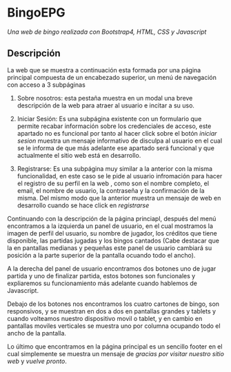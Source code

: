 # BingoEPG

*Una web de bingo realizada con Bootstrap4, HTML, CSS y Javascript*

## Descripción

La web que se muestra a continuación esta formada por una página principal compuesta de un encabezado superior, un menú de navegación con acceso a 3 subpáginas 

1. Sobre nosotros: esta pestaña muestra en un modal una breve descripción de la web para atraer al usuario e incitar a su uso.

1. Iniciar Sesión: Es una subpágina existente con un formulario que permite recabar información sobre los credenciales de acceso, este apartado no es funcional por tanto al hacer click sobre el botón _iniciar sesion_ muestra un mensaje informativo de disculpa al usuario en el cual se le informa de que más adelante ese apartado será funcional y que actualmente el sitio web está en desarrollo.

1. Registrarse: Es una subpágina muy similar a la anterior con la misma funcionalidad, en este caso se le pide al usuario infromación para hacer el registro de su perfil en la web , como son el nombre completo, el email, el nombre de usuario, la contraseña y la confirmación de la misma. Del mismo modo que la anterior muestra un mensaje de web en desarrollo cuando se hace click en _registrarse_

Continuando con la descripción de la página princiapl, después del menú encontramos a la izquierda un panel de usuario, en el cual mostramos la imagen de perfil del usuario, su nombre de jugador, los créditos que tiene disponible, las partidas jugadas y los bingos cantados (Cabe destacar que la en pantallas medianas y pequeñas este panel de usuario cambiará su posición a la parte superior de la pantalla ocuando todo el ancho). 

A la derecha del panel de usuario encontramos dos botones uno de jugar partida y uno de finalizar partida, estos botones son funcionales y expliaremos su funcionamiento más adelante cuando hablemos de Javascript. 

Debajo de los botones nos encontramos los cuatro cartones de bingo, son responsivos, y se muestran en dos a dos en pantallas grandes y tablets y cuando volteamos nuestro dispositivo movil o tablet, y en cambio en pantallas moviles verticales se muestra uno por columna ocupando todo el ancho de la pantalla.

Lo último que encontramos en la página principal es un sencillo footer en el cual simplemente se muestra un mensaje de _gracias por visitar nuestro sitio web_ y _vuelve pronto_.

